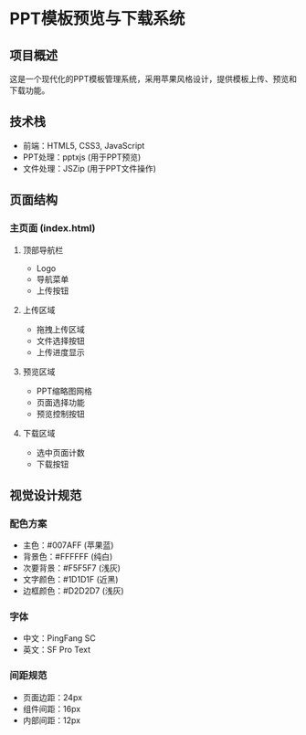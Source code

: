 # PPT模板预览与下载系统

## 项目概述
这是一个现代化的PPT模板管理系统，采用苹果风格设计，提供模板上传、预览和下载功能。

## 技术栈
- 前端：HTML5, CSS3, JavaScript
- PPT处理：pptxjs (用于PPT预览)
- 文件处理：JSZip (用于PPT文件操作)

## 页面结构

### 主页面 (index.html)
1. 顶部导航栏
   - Logo
   - 导航菜单
   - 上传按钮

2. 上传区域
   - 拖拽上传区域
   - 文件选择按钮
   - 上传进度显示

3. 预览区域
   - PPT缩略图网格
   - 页面选择功能
   - 预览控制按钮

4. 下载区域
   - 选中页面计数
   - 下载按钮

## 视觉设计规范

### 配色方案
- 主色：#007AFF (苹果蓝)
- 背景色：#FFFFFF (纯白)
- 次要背景：#F5F5F7 (浅灰)
- 文字颜色：#1D1D1F (近黑)
- 边框颜色：#D2D2D7 (浅灰)

### 字体
- 中文：PingFang SC
- 英文：SF Pro Text

### 间距规范
- 页面边距：24px
- 组件间距：16px
- 内部间距：12px 
